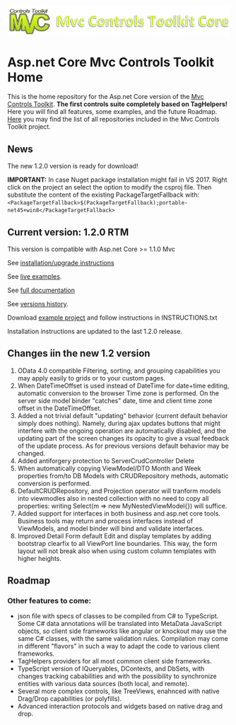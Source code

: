 ![alt tag](https://raw.githubusercontent.com/MvcControlsToolkit/Home/master/MvcControlsToolkitCore.PNG)

# Asp.net Core Mvc Controls Toolkit Home
This is the home repository for the Asp.net Core version of the [Mvc Controls 
Toolkit](http://mvccontrolstoolkit.codeplex.com/). **The first controls suite completely based on TagHelpers!** Here you will find all features, some examples, and the future Roadmap. 
[Here](https://github.com/MvcControlsToolkit) you may find the list of all repositories included in the Mvc Controls Toolkit project. 

## News
The new 1.2.0 version is ready for download! 

**IMPORTANT:** In case Nuget package installation might fail in VS 2017. Right click on the project an select the option to modify the csproj file. Then substitute the content of the existing PackageTargetFallback with:
`
 <PackageTargetFallback>$(PackageTargetFallback);portable-net45+win8</PackageTargetFallback>
 `
## Current version: 1.2.0 RTM
This version is compatible with Asp.net Core >= 1.1.0 Mvc

See [installation/upgrade instructions](http://documentation.aspnetcore.mvc-controls.com/QuickStart/Installation)

See [live examples](http://examples.aspnetcore.mvc-controls.com/).

See [full documentation](http://documentation.aspnetcore.mvc-controls.com/)

See [versions history](http://documentation.aspnetcore.mvc-controls.com/Home/ReleasesHistory).

Download [example project](https://github.com/MvcControlsToolkit/Home/releases/download/1.1.5/ControlsExamples.zip) 
and follow instructions in INSTRUCTIONS.txt

Installation instructions are updated to the last 1.2.0 release.
 

    
## Changes iin the new 1.2 version

1. OData 4.0 compatible Filtering, sorting, and grouping capabilities you may apply easily to grids or to your custom pages.
2. When DateTimeOffset is used instead of DateTime for date+time editing, automatic conversion to the browser Time zone is performed. On the server side model binder "catches" date, time and client time zone offset in the DateTimeOffset.
3. Added a not  trivial default "updating" behavior (current default behavior simply does nothing). Namely, during ajax updates buttons that might interfere with the ongoing operation are automatically disabled, and the updating part of the screen changes its opacity to give a vsual feedback of the update process. As for previous versions default behavior may be changed.
4. Added antiforgery protection to ServerCrudController Delete
5. When automatically copying ViewModel/DTO Month and Week properties from/to DB Models with CRUDRepository methods, automatic conversion is performed.
6. DefaultCRUDRepository, and Projection operator will tranform models into viewmodles also in nested collection with no need to copy all properties: writing Select(m => new MyNestedViewModel{}) will suffice.
7. Added support for interfaces in both business and asp.net core tools. Business tools may return and process interfaces instead of ViewModels, and model binder will bind and validate interfaces.
8. Improved Detail Form default Edit and display templates by adding bootstrap clearfix to all ViewPort line boundaries. This way, the form layout will not break also when using custom column templates with higher heights. 

## Roadmap

### Other features to come:

* json file with specs of classes to be compiled from C# to TypeScript. Some C# data annotations will be translated into MetaData JavaScript objects, so client side frameworks like angular or knockout may use the same C# classes, with the same validation rules.  Compilation may come in different "flavors" in such a way to adapt the code to various client frameworks.
* TagHelpers providers for all most common client side frameworks.
* TypeScript version of IQueryables, DContexts, and DbSets, with changes tracking cababilities and with the possibility 
to synchronize entities with various data sources (both local, and remote). 
* Several more complex controls, like TreeViews, enahnced with native Drag/Drop capabilities (or polyfills). 
* Advanced interaction protocols and widgets based on native drag and drop. 
     
    
    
  
    
    
   
     
